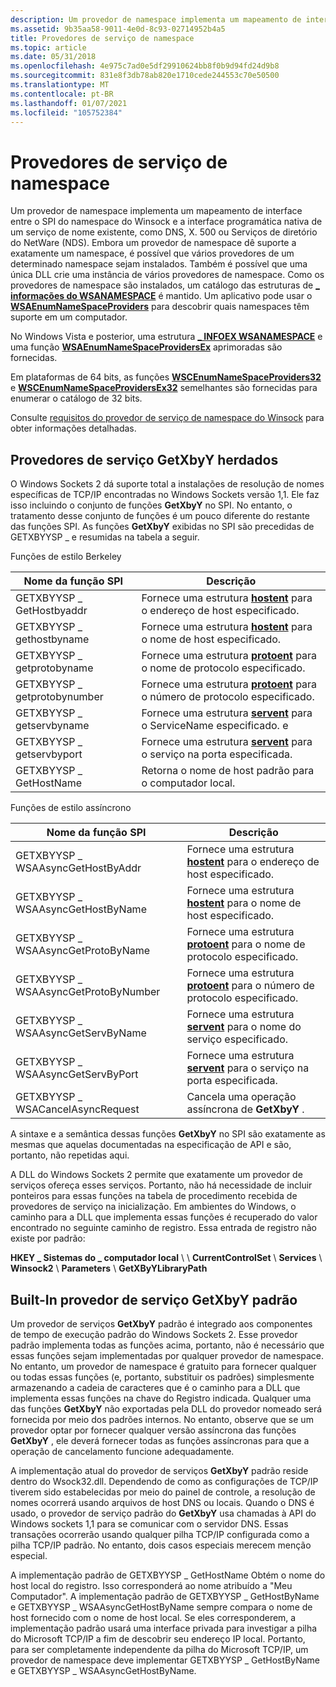 ```yaml
---
description: Um provedor de namespace implementa um mapeamento de interface entre o SPI do namespace do Winsock e a interface programática nativa de um serviço de nome existente, como DNS, X. 500 ou Serviços de diretório do NetWare (NDS).
ms.assetid: 9b35aa58-9011-4e0d-8c93-02714952b4a5
title: Provedores de serviço de namespace
ms.topic: article
ms.date: 05/31/2018
ms.openlocfilehash: 4e975c7ad0e5df29910624bb8f0b9d94fd24d9b8
ms.sourcegitcommit: 831e8f3db78ab820e1710cede244553c70e50500
ms.translationtype: MT
ms.contentlocale: pt-BR
ms.lasthandoff: 01/07/2021
ms.locfileid: "105752384"
---
```

# <a name="namespace-service-providers"></a>Provedores de serviço de namespace

Um provedor de namespace implementa um mapeamento de interface entre o SPI do namespace do Winsock e a interface programática nativa de um serviço de nome existente, como DNS, X. 500 ou Serviços de diretório do NetWare (NDS). Embora um provedor de namespace dê suporte a exatamente um namespace, é possível que vários provedores de um determinado namespace sejam instalados. Também é possível que uma única DLL crie uma instância de vários provedores de namespace. Como os provedores de namespace são instalados, um catálogo das estruturas de [**\_ informações do WSANAMESPACE**](/windows/desktop/api/Winsock2/ns-winsock2-wsanamespace_infow) é mantido. Um aplicativo pode usar o [**WSAEnumNameSpaceProviders**](/windows/desktop/api/Winsock2/nf-winsock2-wsaenumnamespaceprovidersa) para descobrir quais namespaces têm suporte em um computador.

No Windows Vista e posterior, uma estrutura [**\_ INFOEX WSANAMESPACE**](/windows/desktop/api/Winsock2/ns-winsock2-wsanamespace_infoexw) e uma função [**WSAEnumNameSpaceProvidersEx**](/windows/desktop/api/Winsock2/nf-winsock2-wsaenumnamespaceprovidersexa) aprimoradas são fornecidas.

Em plataformas de 64 bits, as funções [**WSCEnumNameSpaceProviders32**](/windows/desktop/api/Ws2spi/nf-ws2spi-wscenumnamespaceproviders32) e [**WSCEnumNameSpaceProvidersEx32**](/windows/desktop/api/Ws2spi/nf-ws2spi-wscenumnamespaceprovidersex32) semelhantes são fornecidas para enumerar o catálogo de 32 bits.

Consulte [requisitos do provedor de serviço de namespace do Winsock](winsock-namespace-service-provider-requirements.md) para obter informações detalhadas.

## <a name="legacy-getxbyy-service-providers"></a>Provedores de serviço GetXbyY herdados

O Windows Sockets 2 dá suporte total a instalações de resolução de nomes específicas de TCP/IP encontradas no Windows Sockets versão 1,1. Ele faz isso incluindo o conjunto de funções **GetXbyY** no SPI. No entanto, o tratamento desse conjunto de funções é um pouco diferente do restante das funções SPI. As funções **GetXbyY** exibidas no SPI são precedidas de GETXBYYSP \_ e resumidas na tabela a seguir.

Funções de estilo Berkeley



| Nome da função SPI           | Descrição                                                                              |
|-----------------------------|------------------------------------------------------------------------------------------|
| GETXBYYSP \_ GetHostbyaddr    | Fornece uma estrutura [**hostent**](/windows/desktop/api/winsock/ns-winsock-hostent) para o endereço de host especificado.        |
| GETXBYYSP \_ gethostbyname    | Fornece uma estrutura [**hostent**](/windows/desktop/api/winsock/ns-winsock-hostent) para o nome de host especificado.           |
| GETXBYYSP \_ getprotobyname   | Fornece uma estrutura [**protoent**](/windows/desktop/api/winsock/ns-winsock-protoent) para o nome de protocolo especificado.     |
| GETXBYYSP \_ getprotobynumber | Fornece uma estrutura [**protoent**](/windows/desktop/api/winsock/ns-winsock-protoent) para o número de protocolo especificado.   |
| GETXBYYSP \_ getservbyname    | Fornece uma estrutura [**servent**](/windows/desktop/api/winsock/ns-winsock-servent) para o ServiceName especificado. e        |
| GETXBYYSP \_ getservbyport    | Fornece uma estrutura [**servent**](/windows/desktop/api/winsock/ns-winsock-servent) para o serviço na porta especificada. |
| GETXBYYSP \_ GetHostName      | Retorna o nome de host padrão para o computador local.                                   |



 

Funções de estilo assíncrono



| Nome da função SPI                   | Descrição                                                                              |
|-------------------------------------|------------------------------------------------------------------------------------------|
| GETXBYYSP \_ WSAAsyncGetHostByAddr    | Fornece uma estrutura [**hostent**](/windows/desktop/api/winsock/ns-winsock-hostent) para o endereço de host especificado.        |
| GETXBYYSP \_ WSAAsyncGetHostByName    | Fornece uma estrutura [**hostent**](/windows/desktop/api/winsock/ns-winsock-hostent) para o nome de host especificado.           |
| GETXBYYSP \_ WSAAsyncGetProtoByName   | Fornece uma estrutura [**protoent**](/windows/desktop/api/winsock/ns-winsock-protoent) para o nome de protocolo especificado.     |
| GETXBYYSP \_ WSAAsyncGetProtoByNumber | Fornece uma estrutura [**protoent**](/windows/desktop/api/winsock/ns-winsock-protoent) para o número de protocolo especificado.   |
| GETXBYYSP \_ WSAAsyncGetServByName    | Fornece uma estrutura [**servent**](/windows/desktop/api/winsock/ns-winsock-servent) para o nome do serviço especificado.        |
| GETXBYYSP \_ WSAAsyncGetServByPort    | Fornece uma estrutura [**servent**](/windows/desktop/api/winsock/ns-winsock-servent) para o serviço na porta especificada. |
| GETXBYYSP \_ WSACancelAsyncRequest    | Cancela uma operação assíncrona de **GetXbyY** .                                           |



 

A sintaxe e a semântica dessas funções **GetXbyY** no SPI são exatamente as mesmas que aquelas documentadas na especificação de API e são, portanto, não repetidas aqui.

A DLL do Windows Sockets 2 permite que exatamente um provedor de serviços ofereça esses serviços. Portanto, não há necessidade de incluir ponteiros para essas funções na tabela de procedimento recebida de provedores de serviço na inicialização. Em ambientes do Windows, o caminho para a DLL que implementa essas funções é recuperado do valor encontrado no seguinte caminho de registro. Essa entrada de registro não existe por padrão:

**HKEY \_ Sistemas do \_ computador local** \\  \\ **CurrentControlSet** \\ **Services** \\ **Winsock2** \\ **Parameters** \\ **GetXByYLibraryPath**

## <a name="built-in-default-getxbyy-service-provider"></a>Built-In provedor de serviço GetXbyY padrão

Um provedor de serviços **GetXbyY** padrão é integrado aos componentes de tempo de execução padrão do Windows Sockets 2. Esse provedor padrão implementa todas as funções acima, portanto, não é necessário que essas funções sejam implementadas por qualquer provedor de namespace. No entanto, um provedor de namespace é gratuito para fornecer qualquer ou todas essas funções (e, portanto, substituir os padrões) simplesmente armazenando a cadeia de caracteres que é o caminho para a DLL que implementa essas funções na chave do Registro indicada. Qualquer uma das funções **GetXbyY** não exportadas pela DLL do provedor nomeado será fornecida por meio dos padrões internos. No entanto, observe que se um provedor optar por fornecer qualquer versão assíncrona das funções **GetXbyY** , ele deverá fornecer todas as funções assíncronas para que a operação de cancelamento funcione adequadamente.

A implementação atual do provedor de serviços **GetXbyY** padrão reside dentro do Wsock32.dll. Dependendo de como as configurações de TCP/IP tiverem sido estabelecidas por meio do painel de controle, a resolução de nomes ocorrerá usando arquivos de host DNS ou locais. Quando o DNS é usado, o provedor de serviço padrão do **GetXbyY** usa chamadas à API do Windows sockets 1,1 para se comunicar com o servidor DNS. Essas transações ocorrerão usando qualquer pilha TCP/IP configurada como a pilha TCP/IP padrão. No entanto, dois casos especiais merecem menção especial.

A implementação padrão de GETXBYYSP \_ GetHostName Obtém o nome do host local do registro. Isso corresponderá ao nome atribuído a "Meu Computador". A implementação padrão de GETXBYYSP \_ GetHostByName e GETXBYYSP \_ WSAAsyncGetHostByName sempre compara o nome de host fornecido com o nome de host local. Se eles corresponderem, a implementação padrão usará uma interface privada para investigar a pilha do Microsoft TCP/IP a fim de descobrir seu endereço IP local. Portanto, para ser completamente independente da pilha do Microsoft TCP/IP, um provedor de namespace deve implementar GETXBYYSP \_ GetHostByName e GETXBYYSP \_ WSAAsyncGetHostByName.

 

 



